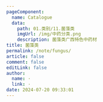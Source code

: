 ```yaml
---
pageComponent: 
  name: Catalogue
  data: 
    path: 01.类别/11.菌藻类
    imgUrl: /img/中药分类.png
    description: 菌藻类广西特色中药材
title: 菌藻类
permalink: /note/fungus/
article: false
comment: false
editLink: false
author: 
  name: ·
  link: ·
date: 2024-07-20 09:33:01
---
```

